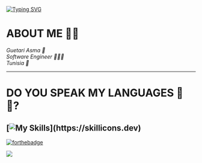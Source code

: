 
[![Typing SVG](https://readme-typing-svg.demolab.com?font=Fira+Code&size=21&pause=500&color=F7365EE6&width=435&lines=Hello+Gorgeous+%E2%99%A5)](https://git.io/typing-svg)  

# __ABOUT ME ✌🏻__    
*Guetari Asma 🌸*  
*Software Engineer 👩🏻‍💻*   
*Tunisia 📍*  


-----------------------------------------------------------------    

# __DO YOU SPEAK MY LANGUAGES 💪✨?__    

[![My Skills](https://skillicons.dev/icons?i=js,html,css,react,py,php,nodejs,java,flutter,androidstudio,c,dotnet,)](https://skillicons.dev)    
---------------------------------------------------------------------
 [![forthebadge](https://forthebadge.com/images/badges/built-with-love.svg)](https://forthebadge.com)       
 
![](https://komarev.com/ghpvc/?username=ASMAAGT&color=ff69b4)   
   


<!--
**ASMAAGT/ASMAAGT** is a ✨ _special_ ✨ repository because its `README.md` (this file) appears on your GitHub profile.

Here are some ideas to get you started:

- 🔭 I’m currently working on ...
- 🌱 I’m currently learning ...
- 👯 I’m looking to collaborate on ...
- 🤔 I’m looking for help with ...
- 💬 Ask me about ...
- 📫 How to reach me: ...
- 😄 Pronouns: ...
- ⚡ Fun fact: ...
-->
